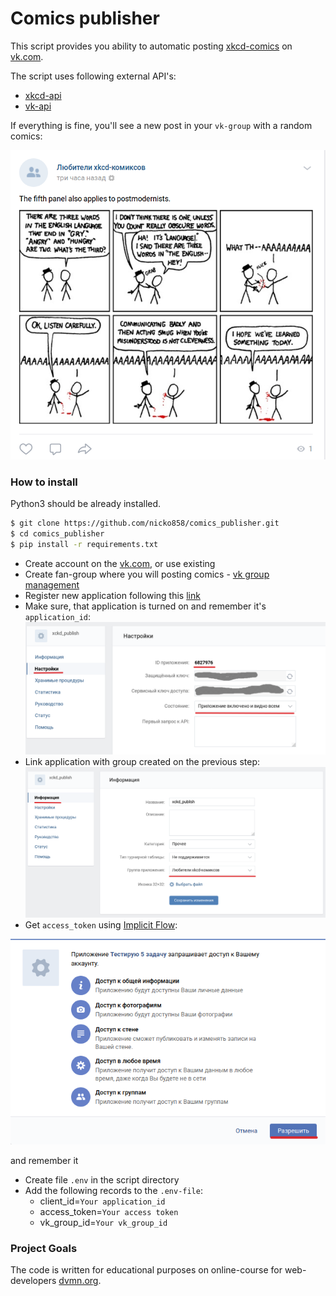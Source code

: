 # Comics publisher

This script provides you ability to automatic posting [xkcd-comics](https://xkcd.com/) on [vk.com](https://vk.com).

The script uses following external API's: 
- [xkcd-api](https://xkcd.com/info.0.json)
- [vk-api](https://api.vk.com) 

If everything is fine, you'll see a new post in your `vk-group` with a random comics:

![027.png](https://github.com/nicko858/comics_publisher/blob/master/%D0%92%D1%8B%D0%B4%D0%B5%D0%BB%D0%B5%D0%BD%D0%B8%D0%B5_027.png)

### How to install
Python3 should be already installed.
```bash
$ git clone https://github.com/nicko858/comics_publisher.git
$ cd comics_publisher
$ pip install -r requirements.txt
```

- Create account on the [vk.com](https://vk.com), or use existing
- Create fan-group where you will posting comics - [vk group management](https://vk.com/groups?tab=admin)
- Register new application following this [link](https://vk.com/apps?act=manage)
- Make sure, that application is turned on and remember it's `application_id`:
![023.png](https://github.com/nicko858/comics_publisher/blob/master/%D0%92%D1%8B%D0%B4%D0%B5%D0%BB%D0%B5%D0%BD%D0%B8%D0%B5_023.png)
- Link application with group created on the previous step:
![024.png](https://github.com/nicko858/comics_publisher/blob/master/%D0%92%D1%8B%D0%B4%D0%B5%D0%BB%D0%B5%D0%BD%D0%B8%D0%B5_024.png)
- Get `access_token` using [Implicit Flow](https://vk.com/dev/implicit_flow_user):

![025.png](https://github.com/nicko858/comics_publisher/blob/master/%D0%92%D1%8B%D0%B4%D0%B5%D0%BB%D0%B5%D0%BD%D0%B8%D0%B5_025.png)

and remember it
- Create file `.env` in the script directory
- Add the following records to the `.env-file`:
   - client_id=`Your application_id`
   - access_token=`Your access token`
   - vk_group_id=`Your vk_group_id`

### Project Goals

The code is written for educational purposes on online-course for web-developers [dvmn.org](https://dvmn.org/).
